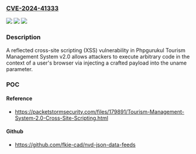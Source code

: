 ### [CVE-2024-41333](https://cve.mitre.org/cgi-bin/cvename.cgi?name=CVE-2024-41333)
![](https://img.shields.io/static/v1?label=Product&message=n%2Fa&color=blue)
![](https://img.shields.io/static/v1?label=Version&message=n%2Fa&color=blue)
![](https://img.shields.io/static/v1?label=Vulnerability&message=n%2Fa&color=brighgreen)

### Description

A reflected cross-site scripting (XSS) vulnerability in Phpgurukul Tourism Management System v2.0 allows attackers to execute arbitrary code in the context of a user's browser via injecting a crafted payload into the uname parameter.

### POC

#### Reference
- https://packetstormsecurity.com/files/179891/Tourism-Management-System-2.0-Cross-Site-Scripting.html

#### Github
- https://github.com/fkie-cad/nvd-json-data-feeds

